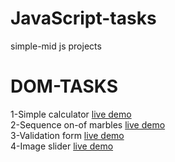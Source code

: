 # JavaScript-tasks
simple-mid js projects
# DOM-TASKS
1-Simple calculator   [live demo](https://emaneldeeb.github.io/JavaScript-tasks/DOM-TASKS/calculator/index.html)   
2-Sequence on-of marbles  [live demo](https://emaneldeeb.github.io/JavaScript-tasks/DOM-TASKS/marbles/index.html)       
3-Validation form   [live demo](https://emaneldeeb.github.io/JavaScript-tasks/DOM-TASKS/form/index.html)       
4-Image slider  [live demo](https://emaneldeeb.github.io/JavaScript-tasks/DOM-TASKS/slider/index.html)    
